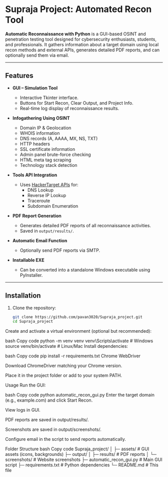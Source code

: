 # Supraja Project: Automated Recon Tool

**Automatic Reconnaissance with Python** is a GUI-based OSINT and penetration testing tool designed for cybersecurity enthusiasts, students, and professionals. It gathers information about a target domain using local recon methods and external APIs, generates detailed PDF reports, and can optionally send them via email.

---

## Features

- **GUI – Simulation Tool**
  - Interactive Tkinter interface.
  - Buttons for Start Recon, Clear Output, and Project Info.
  - Real-time log display of reconnaissance results.

- **Infogathering Using OSINT**
  - Domain IP & Geolocation
  - WHOIS information
  - DNS records (A, AAAA, MX, NS, TXT)
  - HTTP headers
  - SSL certificate information
  - Admin panel brute-force checking
  - HTML meta tag scraping
  - Technology stack detection

- **Tools API Integration**
  - Uses [HackerTarget APIs](https://hackertarget.com) for:
    - DNS Lookup
    - Reverse IP Lookup
    - Traceroute
    - Subdomain Enumeration

- **PDF Report Generation**
  - Generates detailed PDF reports of all reconnaissance activities.
  - Saved in `output/results/`.

- **Automatic Email Function**
  - Optionally send PDF reports via SMTP.

- **Installable EXE**
  - Can be converted into a standalone Windows executable using PyInstaller.

---

## Installation

1. Clone the repository:
   ```bash
   git clone https://github.com/pavan3020/Supraja_project.git
   cd Supraja_project
Create and activate a virtual environment (optional but recommended):

bash
Copy code
python -m venv venv
venv\Scripts\activate   # Windows
source venv/bin/activate # Linux/Mac
Install dependencies:

bash
Copy code
pip install -r requirements.txt
Chrome WebDriver

Download ChromeDriver matching your Chrome version.

Place it in the project folder or add to your system PATH.

Usage
Run the GUI:

bash
Copy code
python automatic_recon_gui.py
Enter the target domain (e.g., example.com) and click Start Recon.

View logs in GUI.

PDF reports are saved in output/results/.

Screenshots are saved in output/screenshots/.

Configure email in the script to send reports automatically.

Folder Structure
bash
Copy code
Supraja_project/
│
├─ assets/                # GUI assets (icons, backgrounds)
├─ output/
│   ├─ results/           # PDF reports
│   └─ screenshots/       # Website screenshots
├─ automatic_recon_gui.py # Main GUI script
├─ requirements.txt       # Python dependencies
└─ README.md              # This file
